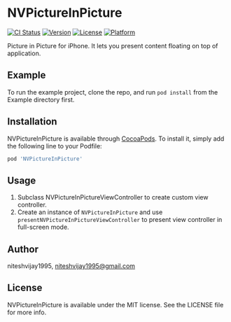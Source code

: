 # NVPictureInPicture

[![CI Status](https://img.shields.io/travis/niteshvijay1995/NVPictureInPicture.svg?style=flat)](https://travis-ci.org/niteshvijay1995/NVPictureInPicture)
[![Version](https://img.shields.io/cocoapods/v/NVPictureInPicture.svg?style=flat)](https://cocoapods.org/pods/NVPictureInPicture)
[![License](https://img.shields.io/cocoapods/l/NVPictureInPicture.svg?style=flat)](https://cocoapods.org/pods/NVPictureInPicture)
[![Platform](https://img.shields.io/cocoapods/p/NVPictureInPicture.svg?style=flat)](https://cocoapods.org/pods/NVPictureInPicture)

Picture in Picture for iPhone. It lets you present content floating on top of application.

## Example

To run the example project, clone the repo, and run `pod install` from the Example directory first.

## Installation

NVPictureInPicture is available through [CocoaPods](https://cocoapods.org). To install
it, simply add the following line to your Podfile:

```ruby
pod 'NVPictureInPicture'
```

## Usage

1. Subclass NVPictureInPictureViewController to create custom view controller.
2. Create an instance of `NVPictureInPicture` and use `presentNVPictureInPictureViewController` to present view controller in full-screen mode.

## Author

niteshvijay1995, niteshvijay1995@gmail.com

## License

NVPictureInPicture is available under the MIT license. See the LICENSE file for more info.
